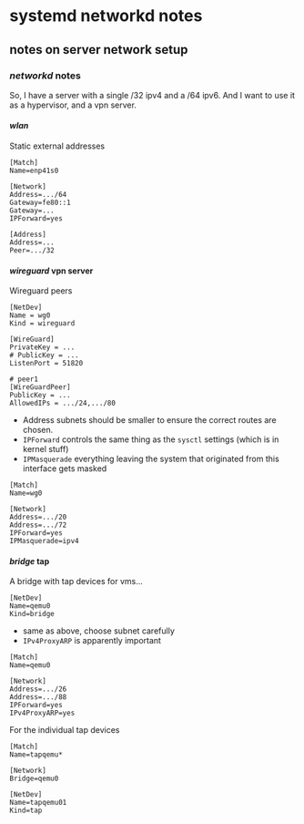 # systemd networkd notes

## notes on server network setup


### _networkd_ notes

So, I have a server with a single /32 ipv4 and a /64 ipv6.
And I want to use it as a hypervisor, and a vpn server.

#### _wlan_

Static external addresses

```
[Match]
Name=enp41s0

[Network]
Address=.../64
Gateway=fe80::1
Gateway=...
IPForward=yes

[Address]
Address=...
Peer=.../32
```

#### _wireguard_ vpn server

Wireguard peers

```
[NetDev]
Name = wg0
Kind = wireguard

[WireGuard]
PrivateKey = ...
# PublicKey = ...
ListenPort = 51820

# peer1
[WireGuardPeer]
PublicKey = ...
AllowedIPs = .../24,.../80
```

- Address subnets should be smaller to ensure the correct routes are chosen.
- `IPForward` controls the same thing as the `sysctl` settings (which is in kernel stuff)
- `IPMasquerade` everything leaving the system that originated from this interface gets masked

```
[Match]
Name=wg0

[Network]
Address=.../20
Address=.../72
IPForward=yes
IPMasquerade=ipv4
```

#### _bridge_ tap

A bridge with tap devices for vms...

```
[NetDev]
Name=qemu0
Kind=bridge
```

- same as above, choose subnet carefully
- `IPv4ProxyARP` is apparently important

```
[Match]
Name=qemu0

[Network]
Address=.../26
Address=.../88
IPForward=yes
IPv4ProxyARP=yes
```

For the individual tap devices

```
[Match]
Name=tapqemu*

[Network]
Bridge=qemu0
```

```
[NetDev]
Name=tapqemu01
Kind=tap
```
